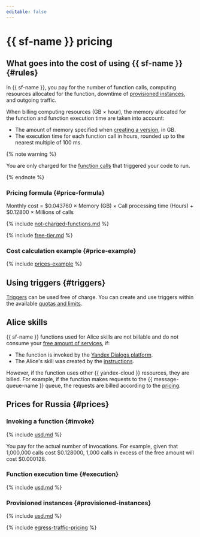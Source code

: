 ```yaml
---
editable: false
---
```


# {{ sf-name }} pricing



## What goes into the cost of using {{ sf-name }} {#rules}

In {{ sf-name }}, you pay for the number of function calls, computing resources allocated for the function, downtime of [provisioned instances](concepts/function.md#provisioned-instances), and outgoing traffic.

When billing computing resources (GB × hour), the memory allocated for the function and function execution time are taken into account:
* The amount of memory specified when [creating a version](operations/function/version-manage.md), in GB.
* The execution time for each function call in hours, rounded up to the nearest multiple of 100 ms.

{% note warning %}

You are only charged for the [function calls](concepts/function-invoke.md) that triggered your code to run.

{% endnote %}

### Pricing formula {#price-formula}



Monthly cost = $0.043760 × Memory (GB) × Call processing time (Hours) + $0.12800 × Millions of calls

{% include [not-charged-functions.md](../_includes/pricing/price-formula/not-charged-functions.md) %}

{% include [free-tier.md](../_includes/pricing/price-formula/free-tier.md) %}


### Cost calculation example {#price-example}

{% include [prices-example](../_includes/functions/prices-example.md) %}

## Using triggers {#triggers}

[Triggers](concepts/trigger/index.md) can be used free of charge. You can create and use triggers within the available [quotas and limits](concepts/limits.md).

## Alice skills

{{ sf-name }} functions used for Alice skills are not billable and do not consume your [free amount of services](../billing/concepts/serverless-free-tier.md#sf), if:
* The function is invoked by the [Yandex Dialogs platform](https://yandex.ru/dev/dialogs/).
* The Alice's skill was created by the [instructions](https://yandex.ru/dev/dialogs/alice/doc/deploy-ycloud-function.html#deploy-ycloud-function__register).

However, if the function uses other {{ yandex-cloud }} resources, they are billed. For example, if the function makes requests to the {{ message-queue-name }} queue, the requests are billed according to the [pricing](../message-queue/pricing.md#requests-to-queues).

## Prices for Russia {#prices}


### Invoking a function {#invoke}



{% include [usd.md](../_pricing/functions/usd-invocations.md) %}

You pay for the actual number of invocations. For example, given that 1,000,000 calls cost $0.128000, 1,000 calls in excess of the free amount will cost $0.000128.


### Function execution time {#execution}



{% include [usd.md](../_pricing/functions/usd-compute.md) %}


### Provisioned instances {#provisioned-instances}



{% include [usd.md](../_pricing/functions/usd-compute-provisioned-instances.md) %}


{% include [egress-traffic-pricing](../_includes/egress-traffic-pricing.md) %}

